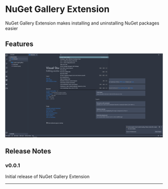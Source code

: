 # NuGet Gallery Extension

NuGet Gallery Extension makes installing and uninstalling NuGet packages easier


## Features
![feature X](docs/images/presentation_1.gif)



## Release Notes


### v0.0.1

Initial release of NuGet Gallery Extension


-----------------------------------------------------------------------------------------------------------

